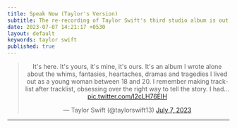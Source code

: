 ```yaml
---
title: Speak Now (Taylor's Version) 
subtitle: The re-recording of Taylor Swift's third studio album is out!
date: 2023-07-07 14:21:17 +0530
layout: default
keywords: taylor swift
published: true
---
```


<center>
<blockquote class="twitter-tweet">
<p lang="en" dir="ltr">It's here. It's yours, it's mine, it's ours. It's an album I wrote alone about the whims, fantasies, heartaches, dramas and tragedies I lived out as a young woman between 18 and 20. I remember making tracklist after tracklist, obsessing over the right way to tell the story. I had… <a href="https://t.co/I2cLH76EIH">pic.twitter.com/I2cLH76EIH</a></p>&mdash; Taylor Swift (@taylorswift13) <a href="https://twitter.com/taylorswift13/status/1677168840625496065">July 7, 2023</a>
<script async src="https://platform.twitter.com/widgets.js" charset="utf-8"></script>
</center>

---
